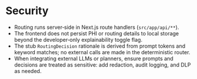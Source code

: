 # Security

- Routing runs server‑side in Next.js route handlers (`src/app/api/**`).
- The frontend does not persist PHI or routing details to local storage beyond the developer‑only explainability toggle flag.
- The stub `RoutingDecision` rationale is derived from prompt tokens and keyword matches; no external calls are made in the deterministic router.
- When integrating external LLMs or planners, ensure prompts and decisions are treated as sensitive: add redaction, audit logging, and DLP as needed.
